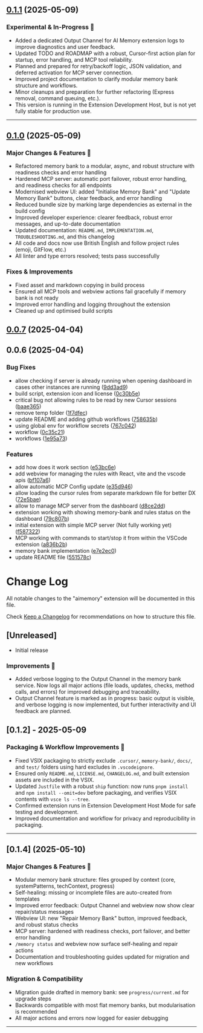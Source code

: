 ## [0.1.1](https://github.com/sm-moshi/aimemory/compare/v0.1.0...v0.1.1) (2025-05-09)

### Experimental & In-Progress 🐹

-   Added a dedicated Output Channel for AI Memory extension logs to improve diagnostics and user feedback.
-   Updated TODO and ROADMAP with a robust, Cursor-first action plan for startup, error handling, and MCP tool reliability.
-   Planned and prepared for retry/backoff logic, JSON validation, and deferred activation for MCP server connection.
-   Improved project documentation to clarify modular memory bank structure and workflows.
-   Minor cleanups and preparation for further refactoring (Express removal, command queuing, etc.).
-   This version is running in the Extension Development Host, but is not yet fully stable for production use.

---

## [0.1.0](https://github.com/sm-moshi/aimemory/compare/v0.0.7...v0.1.0) (2025-05-09)

### Major Changes & Features 🐹

-   Refactored memory bank to a modular, async, and robust structure with readiness checks and error handling
-   Hardened MCP server: automatic port failover, robust error handling, and readiness checks for all endpoints
-   Modernised webview UI: added "Initialise Memory Bank" and "Update Memory Bank" buttons, clear feedback, and error handling
-   Reduced bundle size by marking large dependencies as external in the build config
-   Improved developer experience: clearer feedback, robust error messages, and up-to-date documentation
-   Updated documentation: `README.md`, `IMPLEMENTATION.md`, `TROUBLESHOOTING.md`, and this changelog
-   All code and docs now use British English and follow project rules (emoji, GitFlow, etc.)
-   All linter and type errors resolved; tests pass successfully

### Fixes & Improvements

-   Fixed asset and markdown copying in build process
-   Ensured all MCP tools and webview actions fail gracefully if memory bank is not ready
-   Improved error handling and logging throughout the extension
-   Cleaned up and optimised build scripts

## [0.0.7](https://github.com/Ipenywis/aimemory/compare/v0.0.6...v0.0.7) (2025-04-04)

## 0.0.6 (2025-04-04)

### Bug Fixes

-   allow checking if server is already running when opening dashboard in cases other instances are running ([9dd3ad9](https://github.com/Ipenywis/aimemory/commit/9dd3ad97b0ec344343fc35b4059a32ad33cc02d6))
-   build script, extension icon and license ([0c30b5e](https://github.com/Ipenywis/aimemory/commit/0c30b5e0832eed1e33d05748981033b938133eca))
-   critical bug not allowing rules to be read by new Cursor sessions ([baae365](https://github.com/Ipenywis/aimemory/commit/baae36551c6054267fe8098704af23f038d2eefa))
-   remove temp folder ([1f7dfec](https://github.com/Ipenywis/aimemory/commit/1f7dfec1530cbee9266d8d20c82a3b81b74b6e8e))
-   update README and adding github workflows ([758635b](https://github.com/Ipenywis/aimemory/commit/758635bd4efb5a9228fc2dce0e4d7999c74727d0))
-   using global env for workflow secrets ([767c042](https://github.com/Ipenywis/aimemory/commit/767c042aef4f1ea533e6d7240f3bf9a2d05670de))
-   workflow ([0c35c21](https://github.com/Ipenywis/aimemory/commit/0c35c21832b2de40222786581edc7833ab9c8d18))
-   workflows ([1e95a73](https://github.com/Ipenywis/aimemory/commit/1e95a73fdf0d8e50106370ed3bd47ad3ef8375f2))

### Features

-   add how does it work section ([e53bc6e](https://github.com/Ipenywis/aimemory/commit/e53bc6e6856c3f0d192e4c1a5932e233815b2e16))
-   add webview for managing the rules with React, vite and the vscode apis ([bf107a6](https://github.com/Ipenywis/aimemory/commit/bf107a6e9f87a864f3208d098a37f54200ab4b31))
-   allow automatic MCP Config update ([e35d946](https://github.com/Ipenywis/aimemory/commit/e35d946a6c293d0ddfdbacb41bff81c1f7bd9f7e))
-   allow loading the cursor rules from separate markdown file for better DX ([72e5bae](https://github.com/Ipenywis/aimemory/commit/72e5bae87591072e5968a0cc53be89df7015d830))
-   allow to manage MCP server from the dashboard ([d8ce2dd](https://github.com/Ipenywis/aimemory/commit/d8ce2dd657a272841bc065353aabc1afdef752b3))
-   extension working with showing memory-bank and rules status on the dashboard ([79c807b](https://github.com/Ipenywis/aimemory/commit/79c807bfbb9925435dabf04de3f643dfd53020f5))
-   initial extension with simple MCP server (Not fully working yet) ([f587322](https://github.com/Ipenywis/aimemory/commit/f58732228681209537190f55032d2981bf862942))
-   MCP working with commands to start/stop it from within the VSCode extension ([a836b2b](https://github.com/Ipenywis/aimemory/commit/a836b2b37d856c84af2ad8eb15621145091ea574))
-   memory bank implementation ([e7e2ec0](https://github.com/Ipenywis/aimemory/commit/e7e2ec00a74a998a23aac92667ded18adf49fc78))
-   update README file ([551578c](https://github.com/Ipenywis/aimemory/commit/551578c1829965a92a326b589a4b02f06a850e43))

# Change Log

All notable changes to the "aimemory" extension will be documented in this file.

Check [Keep a Changelog](http://keepachangelog.com/) for recommendations on how to structure this file.

## [Unreleased]

-   Initial release

### Improvements 🐹

-   Added verbose logging to the Output Channel in the memory bank service. Now logs all major actions (file loads, updates, checks, method calls, and errors) for improved debugging and traceability.
-   Output Channel feature is marked as in progress: basic output is visible, and verbose logging is now implemented, but further interactivity and UI feedback are planned.

## [0.1.2] - 2025-05-09

### Packaging & Workflow Improvements 🐹

-   Fixed VSIX packaging to strictly exclude `.cursor/`, `memory-bank/`, `docs/`, and `test/` folders using hard excludes in `.vscodeignore`.
-   Ensured only `README.md`, `LICENSE.md`, `CHANGELOG.md`, and built extension assets are included in the VSIX.
-   Updated `Justfile` with a robust `ship` function: now runs `pnpm install` and `npm install --omit=dev` before packaging, and verifies VSIX contents with `vsce ls --tree`.
-   Confirmed extension runs in Extension Development Host Mode for safe testing and development.
-   Improved documentation and workflow for privacy and reproducibility in packaging.

---

## [0.1.4] (2025-05-10)

### Major Changes & Features 🐹

-   Modular memory bank structure: files grouped by context (core, systemPatterns, techContext, progress)
-   Self-healing: missing or incomplete files are auto-created from templates
-   Improved error feedback: Output Channel and webview now show clear repair/status messages
-   Webview UI: new "Repair Memory Bank" button, improved feedback, and robust status checks
-   MCP server: hardened with readiness checks, port failover, and better error handling
-   `/memory status` and webview now surface self-healing and repair actions
-   Documentation and troubleshooting guides updated for migration and new workflows

### Migration & Compatibility

-   Migration guide drafted in memory bank: see `progress/current.md` for upgrade steps
-   Backwards compatible with most flat memory banks, but modularisation is recommended
-   All major actions and errors now logged for easier debugging

---

